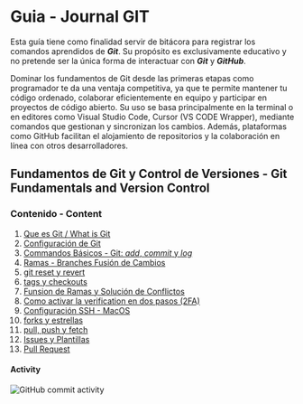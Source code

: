# Guia - Journal GIT

Esta guía tiene como finalidad servir de bitácora para registrar los comandos aprendidos de **_Git_**. Su propósito es exclusivamente educativo y no pretende ser la única forma de interactuar con **_Git_** y **_GitHub_**.

Dominar los fundamentos de Git desde las primeras etapas como programador te da una ventaja competitiva, ya que te permite mantener tu código ordenado, colaborar eficientemente en equipo y participar en proyectos de código abierto. Su uso se basa principalmente en la terminal o en editores como Visual Studio Code, Cursor (VS CODE Wrapper), mediante comandos que gestionan y sincronizan los cambios. Además, plataformas como GitHub facilitan el alojamiento de repositorios y la colaboración en línea con otros desarrolladores.

## Fundamentos de Git y Control de Versiones - Git Fundamentals and Version Control

### Contenido - Content

1. [Que es Git / What is Git](fundamentos_git.md)
2. [Configuración de Git](git_config.md)
3. [Commandos Básicos - Git: _add_, _commit_ y _log_](comandos_basicos.md)
4. [Ramas - Branches Fusión de Cambios](branches.md)
5. [git reset y revert](git_reset_y_revert.md)
6. [tags y checkouts](tags.md)
7. [Funsion de Ramas y Solución de Conflictos](fusion_de_ramas_conflictos.md)
8. [Como activar la verification en dos pasos (2FA)](2fA.md)
9. [Configuración SSH - MacOS](Configuracion_SSH_Mac.md)
10. [forks y estrellas](forks_estrellas_github.md)
11. [pull, push y fetch](pull_push_fetch.md)
12. [Issues y Plantillas](issues.md)
13. [Pull Request](pull_request.md)

#### Activity

![GitHub commit activity](https://img.shields.io/github/commit-activity/m/jxvargs/git_journal)
